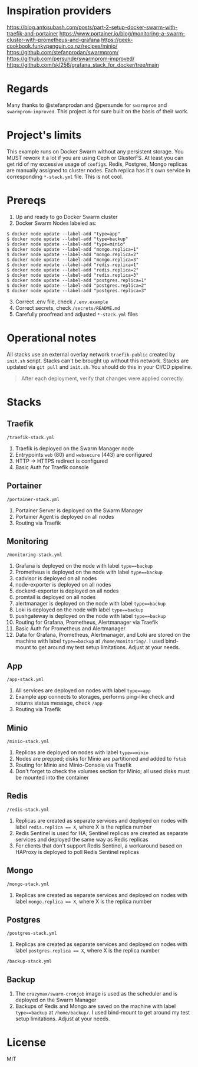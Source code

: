 # Inspiration providers
https://blog.antosubash.com/posts/part-2-setup-docker-swarm-with-traefik-and-portainer
https://www.portainer.io/blog/monitoring-a-swarm-cluster-with-prometheus-and-grafana
https://geek-cookbook.funkypenguin.co.nz/recipes/minio/
https://github.com/stefanprodan/swarmprom/
https://github.com/persunde/swarmprom-improved/
https://github.com/skl256/grafana_stack_for_docker/tree/main

# Regards
Many thanks to @stefanprodan and @persunde for `swarmprom` and `swarmprom-improved`. This project is for sure built on the basis of their work.

# Project's limits
This example runs on Docker Swarm without any persistent storage.
You MUST rework it a lot if you are using Ceph or GlusterFS. At least you can get rid of my excessive usage of `config`s.
Redis, Postgres, Mongo replicas are manually assigned to cluster nodes. Each replica has it's own service in corresponding `*-stack.yml` file. This is not cool.

# Prereqs
1. Up and ready to go Docker Swarm cluster
2. Docker Swarm Nodes labeled as:
```
$ docker node update --label-add "type=app"
$ docker node update --label-add "type=backup"
$ docker node update --label-add "type=minio"
$ docker node update --label-add "mongo.replica=1"
$ docker node update --label-add "mongo.replica=2"
$ docker node update --label-add "mongo.replica=3"
$ docker node update --label-add "redis.replica=1"
$ docker node update --label-add "redis.replica=2"
$ docker node update --label-add "redis.replica=3"
$ docker node update --label-add "postgres.replica=1"
$ docker node update --label-add "postgres.replica=2"
$ docker node update --label-add "postgres.replica=3"
```
3. Correct .env file, check `/.env.example`
4. Correct secrets, check `/secrets/README.md`
5. Carefully proofread and adjusted `*-stack.yml` files

# Operational notes
All stacks use an external overlay network `traefik-public` created by `init.sh` script. Stacks can't be brought up without this network.
Stacks are updated via `git pull` and `init.sh`. You should do this in your CI/CD pipeline.
> After each deployment, verify that changes were applied correctly.

# Stacks
## Traefik
`/traefik-stack.yml`
1. Traefik is deployed on the Swarm Manager node
2. Entrypoints `web` (80) and `websecure` (443) are configured
3. HTTP -> HTTPS redirect is configured
4. Basic Auth for Traefik console

## Portainer
`/portainer-stack.yml`
1. Portainer Server is deployed on the Swarm Manager
2. Portainer Agent is deployed on all nodes
3. Routing via Traefik

## Monitoring
`/monitoring-stack.yml`
1. Grafana is deployed on the node with label `type==backup`
2. Prometheus is deployed on the node with label `type==backup`
3. cadvisor is deployed on all nodes
4. node-exporter is deployed on all nodes
5. dockerd-exporter is deployed on all nodes
6. promtail is deployed on all nodes
7. alertmanager is deployed on the node with label `type==backup`
8. Loki is deployed on the node with label `type==backup`
9. pushgateway is deployed on the node with label `type==backup`
10. Routing for Grafana, Prometheus, Alertmanager via Traefik
11. Basic Auth for Prometheus and Alertmanager
12. Data for Grafana, Prometheus, Alertmanager, and Loki are stored on the machine with label `type==backup` at `/home/monitoring/`. I used bind-mount to get around my test setup limitations. Adjust at your needs.

## App
`/app-stack.yml`
1. All services are deployed on nodes with label `type==app`
2. Example app connects to storages, performs ping-like check and returns status message, check `/app`
3. Routing via Traefik

## Minio
`/minio-stack.yml`
1. Replicas are deployed on nodes with label `type==minio`
2. Nodes are prepped; disks for Minio are partitioned and added to `fstab`
3. Routing for Minio and Minio-Console via Traefik
4. Don't forget to check the volumes section for Minio; all used disks must be mounted into the container

## Redis
`/redis-stack.yml`
1. Replicas are created as separate services and deployed on nodes with label `redis.replica == X`, where X is the replica number
2. Redis Sentinel is used for HA; Sentinel replicas are created as separate services and deployed the same way as Redis replicas
3. For clients that don't support Redis Sentinel, a workaround based on HAProxy is deployed to poll Redis Sentinel replicas

## Mongo
`/mongo-stack.yml`
1. Replicas are created as separate services and deployed on nodes with label `mongo.replica == X`, where X is the replica number

## Postgres
`/postgres-stack.yml`
1. Replicas are created as separate services and deployed on nodes with label `postgres.replica == X`, where X is the replica number

`/backup-stack.yml`
## Backup
1. The `crazymax/swarm-cronjob` image is used as the scheduler and is deployed on the Swarm Manager
2. Backups of Redis and Mongo are saved on the machine with label `type==backup` at `/home/backup/`. I used bind-mount to get around my test setup limitations. Adjust at your needs.

# License
MIT